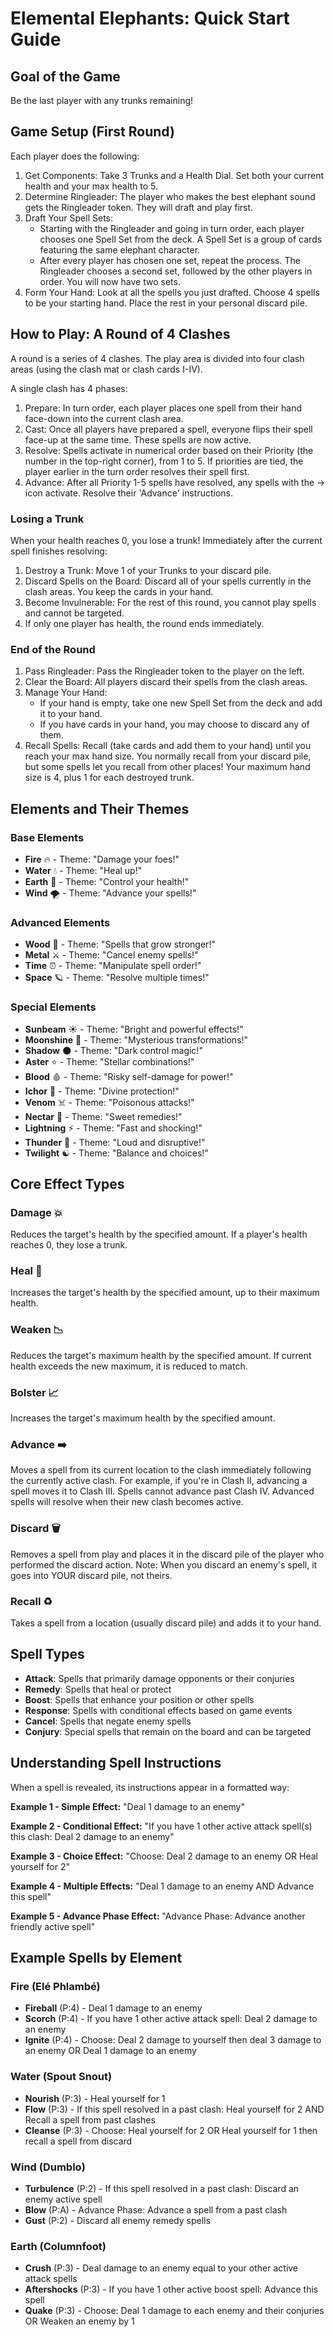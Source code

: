 # Elemental Elephants: Quick Start Guide

## Goal of the Game

Be the last player with any trunks remaining!

## Game Setup (First Round)

Each player does the following:

1. Get Components: Take 3 Trunks and a Health Dial. Set both your current health and your max health to 5.
2. Determine Ringleader: The player who makes the best elephant sound gets the Ringleader token. They will draft and play first.
3. Draft Your Spell Sets:
    - Starting with the Ringleader and going in turn order, each player chooses one Spell Set from the deck. A Spell Set is a group of cards featuring the same elephant character.
    - After every player has chosen one set, repeat the process. The Ringleader chooses a second set, followed by the other players in order. You will now have two sets.
4. Form Your Hand: Look at all the spells you just drafted. Choose 4 spells to be your starting hand. Place the rest in your personal discard pile.

## How to Play: A Round of 4 Clashes

A round is a series of 4 clashes. The play area is divided into four clash areas (using the clash mat or clash cards I-IV).

A single clash has 4 phases:

1. Prepare: In turn order, each player places one spell from their hand face-down into the current clash area.
2. Cast: Once all players have prepared a spell, everyone flips their spell face-up at the same time. These spells are now active.
3. Resolve: Spells activate in numerical order based on their Priority (the number in the top-right corner), from 1 to 5.
    If priorities are tied, the player earlier in the turn order resolves their spell first.
4. Advance: After all Priority 1-5 spells have resolved, any spells with the → icon activate. Resolve their 'Advance' instructions.

### Losing a Trunk

When your health reaches 0, you lose a trunk! Immediately after the current spell finishes resolving:

1. Destroy a Trunk: Move 1 of your Trunks to your discard pile.
2. Discard Spells on the Board: Discard all of your spells currently in the clash areas. You keep the cards in your hand.
3. Become Invulnerable: For the rest of this round, you cannot play spells and cannot be targeted. 
4. If only one player has health, the round ends immediately.

### End of the Round

1. Pass Ringleader: Pass the Ringleader token to the player on the left.
2. Clear the Board: All players discard their spells from the clash areas.
3. Manage Your Hand:
    - If your hand is empty, take one new Spell Set from the deck and add it to your hand.
    - If you have cards in your hand, you may choose to discard any of them.
4. Recall Spells: Recall (take cards and add them to your hand) until you reach your max hand size. You normally recall from your discard pile, but some spells let you recall from other places! Your maximum hand size is 4, plus 1 for each destroyed trunk.

## Elements and Their Themes

### Base Elements
- **Fire** 🔥 - Theme: "Damage your foes!"
- **Water** 💧 - Theme: "Heal up!"
- **Earth** 🗿 - Theme: "Control your health!"
- **Wind** 🌪️ - Theme: "Advance your spells!"

### Advanced Elements
- **Wood** 🌳 - Theme: "Spells that grow stronger!"
- **Metal** ⚔️ - Theme: "Cancel enemy spells!"
- **Time** ⏰ - Theme: "Manipulate spell order!"
- **Space** 🪐 - Theme: "Resolve multiple times!"

### Special Elements
- **Sunbeam** ☀️ - Theme: "Bright and powerful effects!"
- **Moonshine** 🌙 - Theme: "Mysterious transformations!"
- **Shadow** 🌑 - Theme: "Dark control magic!"
- **Aster** ⭐ - Theme: "Stellar combinations!"
- **Blood** 🩸 - Theme: "Risky self-damage for power!"
- **Ichor** 🪽 - Theme: "Divine protection!"
- **Venom** ☠️ - Theme: "Poisonous attacks!"
- **Nectar** 🍯 - Theme: "Sweet remedies!"
- **Lightning** ⚡️ - Theme: "Fast and shocking!"
- **Thunder** 🫨 - Theme: "Loud and disruptive!"
- **Twilight** ☯️ - Theme: "Balance and choices!"

## Core Effect Types

### Damage 💥
Reduces the target's health by the specified amount. If a player's health reaches 0, they lose a trunk.

### Heal 💙
Increases the target's health by the specified amount, up to their maximum health.

### Weaken 📉
Reduces the target's maximum health by the specified amount. If current health exceeds the new maximum, it is reduced to match.

### Bolster 📈
Increases the target's maximum health by the specified amount.

### Advance ➡️
Moves a spell from its current location to the clash immediately following the currently active clash. For example, if you're in Clash II, advancing a spell moves it to Clash III. Spells cannot advance past Clash IV. Advanced spells will resolve when their new clash becomes active.

### Discard 🗑️
Removes a spell from play and places it in the discard pile of the player who performed the discard action. Note: When you discard an enemy's spell, it goes into YOUR discard pile, not theirs.

### Recall ♻️
Takes a spell from a location (usually discard pile) and adds it to your hand.

## Spell Types

- **Attack**: Spells that primarily damage opponents or their conjuries
- **Remedy**: Spells that heal or protect
- **Boost**: Spells that enhance your position or other spells
- **Response**: Spells with conditional effects based on game events
- **Cancel**: Spells that negate enemy spells
- **Conjury**: Special spells that remain on the board and can be targeted

## Understanding Spell Instructions

When a spell is revealed, its instructions appear in a formatted way:

**Example 1 - Simple Effect:**
"Deal 1 damage to an enemy"

**Example 2 - Conditional Effect:**
"If you have 1 other active attack spell(s) this clash: Deal 2 damage to an enemy"

**Example 3 - Choice Effect:**
"Choose: Deal 2 damage to an enemy OR Heal yourself for 2"

**Example 4 - Multiple Effects:**
"Deal 1 damage to an enemy AND Advance this spell"

**Example 5 - Advance Phase Effect:**
"Advance Phase: Advance another friendly active spell"

## Example Spells by Element

### Fire (Elé Phlambé)
- **Fireball** (P:4) - Deal 1 damage to an enemy
- **Scorch** (P:4) - If you have 1 other active attack spell: Deal 2 damage to an enemy
- **Ignite** (P:4) - Choose: Deal 2 damage to yourself then deal 3 damage to an enemy OR Deal 1 damage to an enemy

### Water (Spout Snout)
- **Nourish** (P:3) - Heal yourself for 1
- **Flow** (P:3) - If this spell resolved in a past clash: Heal yourself for 2 AND Recall a spell from past clashes
- **Cleanse** (P:3) - Choose: Heal yourself for 2 OR Heal yourself for 1 then recall a spell from discard

### Wind (Dumblo)
- **Turbulence** (P:2) - If this spell resolved in a past clash: Discard an enemy active spell
- **Blow** (P:A) - Advance Phase: Advance a spell from a past clash
- **Gust** (P:2) - Discard all enemy remedy spells

### Earth (Columnfoot)
- **Crush** (P:3) - Deal damage to an enemy equal to your other active attack spells
- **Aftershocks** (P:3) - If you have 1 other active boost spell: Advance this spell
- **Quake** (P:3) - Choose: Deal 1 damage to each enemy and their conjuries OR Weaken an enemy by 1
